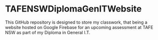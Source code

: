 # TAFENSWDiplomaGenITWebsite

This GitHub repository is designed to store my classwork, that being a website hosted on Google Firebase for an upcoming assessment at TAFE NSW as part of my Diploma in General I.T.
